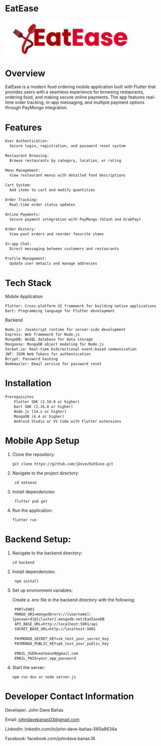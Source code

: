 # EatEase

<img src="https://raw.githubusercontent.com/jDxve/EatEase/main/assets/images/logo.png" alt="EatEase Logo" width="400" />


# Overview

  EatEase is a modern food ordering mobile application built with Flutter that provides users with a seamless experience for browsing restaurants, ordering food, and making secure     online payments. The app features real-time order tracking, in-app messaging, and multiple payment options through PayMongo integration.


# Features

    User Authentication: 
      Secure login, registration, and password reset system
      
    Restaurant Browsing: 
      Browse restaurants by category, location, or rating
      
    Menu Management: 
      View restaurant menus with detailed food descriptions
      
    Cart System: 
      Add items to cart and modify quantities
      
    Order Tracking: 
      Real-time order status updates
      
    Online Payments: 
      Secure payment integration with PayMongo (GCash and GrabPay)
      
    Order History:
      View past orders and reorder favorite items
      
    In-app Chat: 
      Direct messaging between customers and restaurants
      
    Profile Management: 
      Update user details and manage addresses



# Tech Stack

  Mobile Application

    Flutter: Cross-platform UI framework for building native applications
    Dart: Programming language for Flutter development

  Backend

    Node.js: JavaScript runtime for server-side development
    Express: Web framework for Node.js
    MongoDB: NoSQL database for data storage
    Mongoose: MongoDB object modeling for Node.js
    Socket.io: Real-time bidirectional event-based communication
    JWT: JSON Web Tokens for authentication
    Bcrypt: Password hashing
    Nodemailer: Email service for password reset


# Installation

    Prerequisites
        Flutter SDK (2.10.0 or higher)
        Dart SDK (2.16.0 or higher)
        Node.js (14.x or higher)
        MongoDB (4.4 or higher)
        Android Studio or VS Code with Flutter extensions


# Mobile App Setup
  
  1. Clone the repository:
     
         git clone https://github.com/jDxve/EatEase.git
     
  2. Navigate to the project directory:

          cd eatease
     
  3. Install dependencies:

          flutter pub get
     
  4. Run the application:

         flutter run


# Backend Setup:

  1. Navigate to the backend directory:
     
         cd backend
     
  2. Install dependencies:

          npm install
     
  3. Set up environment variables:

       Create a .env file in the backend directory with the following:

          PORT=5001
          MONGO_URI=mongodb+srv://[username]:[password]@[cluster].mongodb.net/EatEaseDB
          API_BASE_URL=http://localhost:5001/api
          SOCKET_BASE_URL=http://localhost:5001
          
          PAYMONGO_SECRET_KEY=sk_test_your_secret_key
          PAYMONGO_PUBLIC_KEY=pk_test_your_public_key
          
          EMAIL_USER=eatease9@gmail.com
          EMAIL_PASS=your_app_password
     
  4. Start the server:

         npm run dev or node server.js



# Developer Contact Information

  Developer: 
      John Dave Bañas
      
  Email: 
      johndavebanas03@gmail.com
      
  LinkedIn: 
      linkedin.com/in/john-dave-bañas-560a8634a
      
  Facebook: 
      facebook.com/johndave.banas.16
